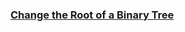 ### [Change the Root of a Binary Tree](https://leetcode.com/problems/change-the-root-of-a-binary-tree)

